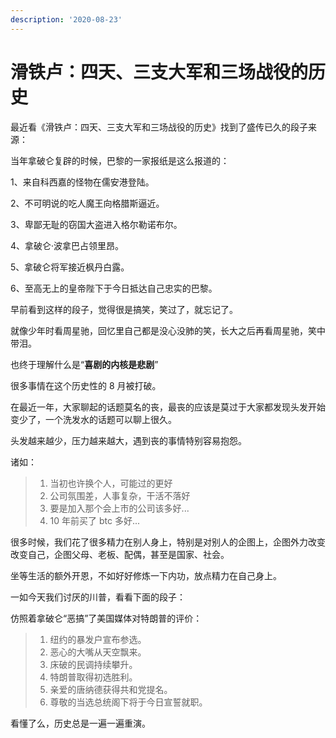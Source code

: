 ```yaml
---
description: '2020-08-23'
---
```


# 滑铁卢：四天、三支大军和三场战役的历史

最近看《滑铁卢：四天、三支大军和三场战役的历史》找到了盛传已久的段子来源：  


当年拿破仑复辟的时候，巴黎的一家报纸是这么报道的：

1、来自科西嘉的怪物在儒安港登陆。

2、不可明说的吃人魔王向格腊斯逼近。

3、卑鄙无耻的窃国大盗进入格尔勒诺布尔。

4、拿破仑·波拿巴占领里昂。

5、拿破仑将军接近枫丹白露。

6、至高无上的皇帝陛下于今日抵达自己忠实的巴黎。

早前看到这样的段子，觉得很是搞笑，笑过了，就忘记了。

就像少年时看周星驰，回忆里自己都是没心没肺的笑，长大之后再看周星驰，笑中带泪。

也终于理解什么是“**喜剧的内核是悲剧**”

很多事情在这个历史性的 8 月被打破。

在最近一年，大家聊起的话题莫名的丧，最丧的应该是莫过于大家都发现头发开始变少了，一个洗发水的话题可以聊上很久。

头发越来越少，压力越来越大，遇到丧的事情特别容易抱怨。

诸如：

> 1. 当初也许换个人，可能过的更好
> 2. 公司氛围差，人事复杂，干活不落好
> 3. 要是加入那个会上市的公司该多好...
> 4. 10 年前买了 btc 多好...

很多时候，我们花了很多精力在别人身上，特别是对别人的企图上，企图外力改变改变自己，企图父母、老板、配偶，甚至是国家、社会。

坐等生活的额外开恩，不如好好修炼一下内功，放点精力在自己身上。

一如今天我们讨厌的川普，看看下面的段子：

仿照着拿破仑“恶搞”了美国媒体对特朗普的评价：

> 1. 纽约的暴发户宣布参选。
> 2. 恶心的大嘴从天空飘来。
> 3. 床破的民调持续攀升。
> 4. 特朗普取得初选胜利。
> 5. 亲爱的唐纳德获得共和党提名。
> 6. 尊敬的当选总统阁下将于今日宣誓就职。

看懂了么，历史总是一遍一遍重演。


